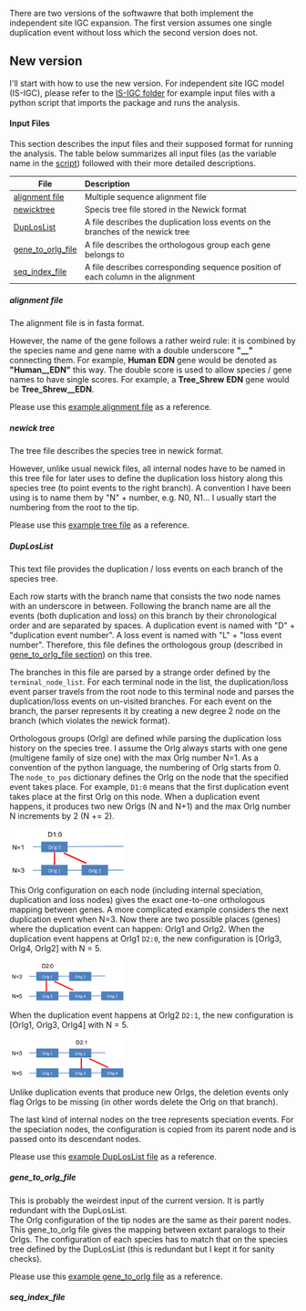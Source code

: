 There are two versions of the softwawre that both implement the independent site IGC expansion.
The first version assumes one single duplication event without loss which the second version does not.

## New version

I'll start with how to use the new version.  For independent site IGC model (IS-IGC), please refer to the [IS-IGC folder](https://github.com/xji3/IGCexpansion/tree/master/tutorials/IS_IGC) for example input files with a python script that imports the package and runs the analysis.

#### Input Files
This section describes the input files and their supposed format for running the analysis.
The table below summarizes all input files (as the variable name in the [script](https://github.com/xji3/IGCexpansion/tree/master/tutorials/IS_IGC/Run_IS_IGC.py)) followed with their more detailed descriptions.

| File | Description |
|-------------|:-------|
| [alignment file](#alignment) | Multiple sequence alignment file |
| [newicktree](#newick) | Specis tree file stored in the Newick format |
| [DupLosList](#DupLosList)| A file describes the duplication loss events on the branches of the newick tree |
| [gene\_to\_orlg_file](#gene_to_orlg) | A file describes the orthologous group each gene belongs to |
| [seq\_index\_file](#seq_index) | A file describes corresponding sequence position of each column in the alignment |

##### <a name='alignment'>alignment file</a>
The alignment file is in fasta format.

However, the name of the gene follows a rather weird rule:
it is combined by the species name and gene name with a double underscore **"\__"** connecting them. For example, **Human** **EDN** gene would be denoted as **"Human\__EDN"** this way.  The double score is used to allow species / gene names to have single scores. For example, a **Tree\_Shrew** **EDN** gene would be **Tree\_Shrew__EDN**.  

Please use this [example alignment file](https://github.com/xji3/IGCexpansion/tree/master/tutorials/IS_IGC/EDN_ECP_Cleaned_NewFormat.fasta) as a reference.


##### <a name='newick'>newick tree</a>

The tree file describes the species tree in newick format.

However, unlike usual newick files, all internal nodes have to be named in this tree file for later uses to define the duplication loss history along this species tree (to point events to the right branch). A convention I have been using is to name them by "N" + number, e.g. N0, N1... I usually start the numbering from the root to the tip.

Please use this [example tree file](https://github.com/xji3/IGCexpansion/tree/master/tutorials/IS_IGC/EDN_ECP_tree.newick) as a reference.

##### <a name='DupLosList'>DupLosList</a>

This text file provides the duplication / loss events on each branch of the species tree.  

Each row starts with the branch name that consists the two node names with an underscore in between. 
Following the branch name are all the events (both duplication and loss) on this branch by their chronological order and are separated by spaces.
A duplication event is named with "D" + "duplication event number".
A loss event is named with "L" + "loss event number". Therefore, this file defines the orthologous group (described in [gene\_to\_orlg\_file section](#gene_to_orlg)) on this tree.  

The branches in this file are parsed by a strange order defined by the `terminal_node_list`.  For each terminal node in the list, the duplication/loss event parser travels from the root node to this terminal node and parses the duplication/loss events on un-visited branches.  For each event on the branch, the parser represents it by creating a new degree 2 node on the branch (which violates the newick format).

Orthologous groups (Orlg) are defined while parsing the duplication loss history on the species tree. I assume the Orlg always starts with one gene (multigene family of size one) with the max Orlg number N=1. As a convention of the python language, the numbering of Orlg starts from 0.  The `node_to_pos` dictionary defines the Orlg on the node that the specified event takes place.  For example, `D1:0` means that the first duplication event takes place at the first Orlg on this node.  When a duplication event happens, it produces two new Orlgs (N and N+1) and the max Orlg number N increments by 2 (N += 2).  

<img src="Orlg_D1.png" alt="Orlg_D1" width="200"/>

This Orlg configuration on each node (including internal speciation, duplication and loss nodes) gives the exact one-to-one orthologous mapping between genes.  A more complicated example considers the next duplication event when N=3.  Now there are two possible places (genes) where the duplication event can happen: Orlg1 and Orlg2.  When the duplication event happens at Orlg1 `D2:0`, the new configuration is [Orlg3, Orlg4, Orlg2] with N = 5.

<img src="Orlg_D2_0.png" alt="Orlg_D2_0" width="200"/>

When the duplication event happens at Orlg2 `D2:1`, the new configuration is [Orlg1, Orlg3, Orlg4] with N = 5.

<img src="Orlg_D2_1.png" alt="Orlg_D2_0" width="200"/>

Unlike duplication events that produce new Orlgs, the deletion events only flag Orlgs to be missing (in other words delete the Orlg on that branch).

The last kind of internal nodes on the tree represents speciation events.  For the speciation nodes, the configuration is copied from its parent node and is passed onto its descendant nodes.


Please use this [example DupLosList file](https://github.com/xji3/IGCexpansion/tree/master/tutorials/IS_IGC/EDN_ECP_DupLost.txt) as a reference.

##### <a name='gene_to_orlg'>gene\_to\_orlg\_file</a>

This is probably the weirdest input of the current version.
It is partly redundant with the DupLosList.  
The Orlg configuration of the tip nodes are the same as their parent nodes.  This gene\_to\_orlg file gives the mapping between extant paralogs to their Orlgs.  The configuration of each species has to match that on the species tree defined by the DupLosList (this is redundant but I kept it for sanity checks).

Please use this [example gene\_to\_orlg file](https://github.com/xji3/IGCexpansion/tree/master/tutorials/IS_IGC/EDN_ECP_GeneToOrlg.txt) as a reference.

##### <a name='seq_index'>seq\_index\_file</a>




